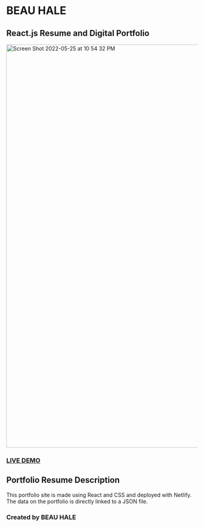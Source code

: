 # BEAU HALE 
## React.js Resume and Digital Portfolio

<img width="1058" alt="Screen Shot 2022-05-25 at 10 54 32 PM" src="https://user-images.githubusercontent.com/52841881/170413034-d9ddf017-ab78-4b9e-bf93-4e2436c0f3d4.png">

### <a href="https://beauhale.netlify.app">LIVE DEMO</a>

## Portfolio Resume Description

This portfolio site is made using React and CSS and deployed with Netlify. The data on the portfolio is directly linked to a JSON file. 

### Created by BEAU HALE
